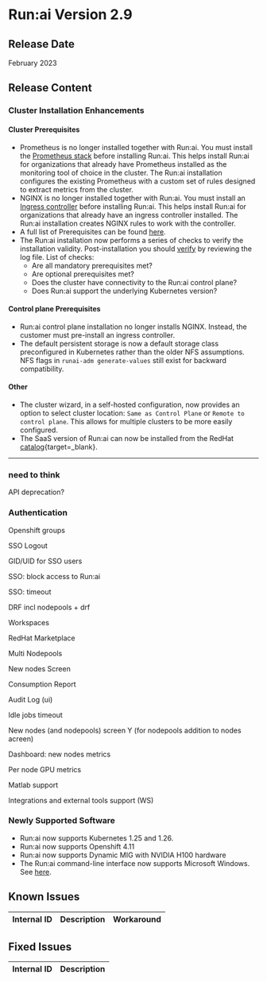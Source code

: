 # Run:ai Version 2.9

## Release Date
 February 2023 

## Release Content
<!-- 
* Now supporting _spread_ scheduling strategy as well. For more information see [scheduling strategies](../Researcher/scheduling/strategies.md). -->

### Cluster Installation Enhancements

#### Cluster Prerequisites 
* Prometheus is no longer installed together with Run:ai. You must install the [Prometheus stack](../admin/runai-setup/cluster-setup/cluster-prerequisites.md#prometheus) before installing Run:ai. This helps install Run:ai for organizations that already have Prometheus installed as the monitoring tool of choice in the cluster. The Run:ai installation configures the existing Prometheus with a custom set of rules designed to extract metrics from the cluster. 
* NGINX is no longer installed together with Run:ai. You must install an [Ingress controller](../admin/runai-setup/cluster-setup/cluster-prerequisites.md#ingress-controller) before installing Run:ai. This helps install Run:ai for organizations that already have an ingress controller installed. The Run:ai installation creates NGINX rules to work with the controller. 
* A full list of Prerequisites can be found [here](../admin/runai-setup/cluster-setup/cluster-prerequisites.md#prerequisites-in-a-nutshell).
* The Run:ai installation now performs a series of checks to verify the installation validity. Post-installation you should [verify](../admin/runai-setup/cluster-setup/cluster-install.md#verify-your-installation) by reviewing the log file. List of checks: 
    * Are all mandatory prerequisites met? 
    * Are optional prerequisites met?
    * Does the cluster have connectivity to the Run:ai control plane?
    * Does Run:ai support the underlying Kubernetes version?

#### Control plane Prerequisites

* Run:ai control plane installation no longer installs NGINX. Instead, the customer must pre-install an ingress controller. 
* The default persistent storage is now a default storage class preconfigured in Kubernetes rather than the older NFS assumptions. NFS flags in `runai-adm generate-values` still exist for backward compatibility. 

#### Other

* The cluster wizard, in a self-hosted configuration, now provides an option to select cluster location: `Same as Control Plane` or `Remote to control plane`. This allows for multiple clusters to be more easily configured.
* The SaaS version of Run:ai can now be installed from the RedHat [catalog](https://catalog.redhat.com/software/operators/detail/60be3acc3308418324b5e9d8){target=_blank}.

---
### need to think
API deprecation?

### Authentication
Openshift groups

SSO Logout

GID/UID for SSO users

SSO: block access to Run:ai

SSO: timeout


DRF incl nodepools + drf

Workspaces

RedHat Marketplace

Multi Nodepools

New nodes Screen

Consumption Report

Audit Log (ui)

Idle jobs timeout

New nodes (and nodepools) screen Y (for nodepools addition to nodes acreen)

Dashboard: new nodes metrics

Per node GPU metrics

Matlab support

Integrations and external tools support (WS)


### Newly Supported Software
* Run:ai now supports Kubernetes 1.25 and 1.26. 
* Run:ai now supports Openshift 4.11
* Run:ai now supports Dynamic MIG with NVIDIA H100 hardware
* The Run:ai command-line interface now supports Microsoft Windows. See [here](../admin/researcher-setup/cli-install.md#use-runai-cli-on-windows).



## Known Issues

|Internal ID| Description  | Workaround   |
|-----------|--------------|--------------|



## Fixed Issues

|Internal ID | Description   |
|------------|---------------|


